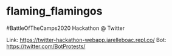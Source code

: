 # flaming_flamingos
#BattleOfTheCamps2020 Hackathon @ Twitter

Link: https://twitter-hackathon-webapp.jarelleboac.repl.co/
Bot: https://twitter.com/BotProtests/
